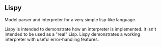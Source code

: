 Lispy
-----

Model parser and interpreter for a very simple lisp-like language.

Lispy is intended to demonstrate how an interpreter is implemented.  It isn't
 intended to be used as a "real" Lisp.  Lispy demonstrates a working
 interpreter with useful error-handling features.
